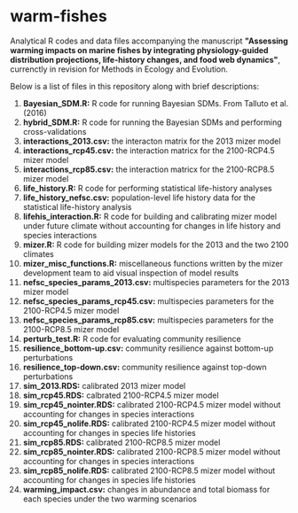 # warm-fishes
Analytical R codes and data files accompanying the manuscript **"Assessing warming impacts on marine fishes by integrating physiology-guided distribution projections, life-history changes, and food web dynamics"**, currenctly in revision for Methods in Ecology and Evolution.

Below is a list of files in this repository along with brief descriptions:

1. **Bayesian_SDM.R:** R code for running Bayesian SDMs. From Talluto et al. (2016) 
2. **hybrid_SDM.R:** R code for running the Bayesian SDMs and performing cross-validations
3. **interactions_2013.csv:** the interacton matrix for the 2013 mizer model
4. **interactions_rcp45.csv:** the interaction matricx for the 2100-RCP4.5 mizer model
5. **interactions_rcp85.csv:** the interaction matricx for the 2100-RCP8.5 mizer model
6. **life_history.R:** R code for performing statistical life-history analyses
7. **life_history_nefsc.csv:** population-level life history data for the statistical life-history analysis
8. **lifehis_interaction.R:** R code for building and calibrating mizer model under future climate without accounting for changes in life history and species interactions
9. **mizer.R:** R code for building mizer models for the 2013 and the two 2100 climates
10. **mizer_misc_functions.R:** miscellaneous functions written by the mizer development team to aid visual inspection of model results
11. **nefsc_species_params_2013.csv:** multispecies parameters for the 2013 mizer model
12. **nefsc_species_params_rcp45.csv:** multispecies parameters for the 2100-RCP4.5 mizer model
13. **nefsc_species_params_rcp85.csv:** multispecies parameters for the 2100-RCP8.5 mizer model
14. **perturb_test.R:** R code for evaluating community resilience
15. **resilience_bottom-up.csv:** community resilience against bottom-up perturbations
16. **resilience_top-down.csv:** community resilience against top-down perturbations
17. **sim_2013.RDS:** calibrated 2013 mizer model
18. **sim_rcp45.RDS:** calbrated 2100-RCP4.5 mizer model
19. **sim_rcp45_nointer.RDS:** calibrated 2100-RCP4.5 mizer model without accounting for changes in species interactions
20. **sim_rcp45_nolife.RDS:** calibrated 2100-RCP4.5 mizer model without accounting for changes in species life histories
21. **sim_rcp85.RDS:** calibrated 2100-RCP8.5 mizer model
22. **sim_rcp85_nointer.RDS:** calibrated 2100-RCP8.5 mizer model without accounting for changes in species interactions
23. **sim_rcp85_nolife.RDS:** calibrated 2100-RCP8.5 mizer model without accounting for changes in species life histories
24. **warming_impact.csv:** changes in abundance and total biomass for each species under the two warming scenarios
